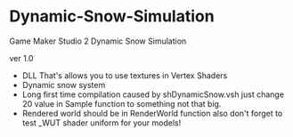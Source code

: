 # Dynamic-Snow-Simulation
Game Maker Studio 2 Dynamic Snow Simulation

ver 1.0
 - DLL That's allows you to use textures in Vertex Shaders
 - Dynamic snow system
 - Long first time compilation caused by shDynamicSnow.vsh 
   just change 20 value in Sample function to something not that big.
 - Rendered world should be in RenderWorld function 
   also don't forget to test _WUT shader uniform for your models!
